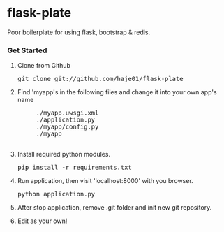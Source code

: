 flask-plate
===========

Poor boilerplate for using flask, bootstrap &amp; redis.

### Get Started

1. Clone from Github
    <pre>git clone git://github.com/haje01/flask-plate</pre>

2. Find 'myapp's in the following files and change it into your own app's name
    <pre>
        ./myapp.uwsgi.xml
        ./application.py
        ./myapp/config.py
        ./myapp
    </pre>

3. Install required python modules.
    <pre>pip install -r requirements.txt</pre>

4. Run application, then visit 'localhost:8000' with you browser.
    <pre>python application.py</pre>

5. After stop application, remove .git folder and init new git repository.

6. Edit as your own!

